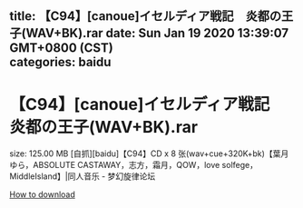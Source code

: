 
title: 【C94】[canoue]イセルディア戦記　炎都の王子(WAV+BK).rar
date: Sun Jan 19 2020 13:39:07 GMT+0800 (CST)    
categories: baidu
---

# 【C94】[canoue]イセルディア戦記　炎都の王子(WAV+BK).rar
size: 125.00 MB
 [自抓][baidu]【C94】CD x 8 张(wav+cue+320K+bk)【葉月ゆら，ABSOLUTE CASTAWAY，志方，霜月，QOW，love solfege，MiddleIsland】|同人音乐 - 梦幻旋律论坛
 

[How to download](https://bpcam.bemobtrk.com/go/2ceec3aa-1ca2-46d6-b9ff-aaa5c184517c?jno=3380)